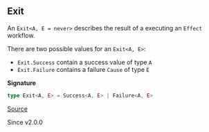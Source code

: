 ## Exit

An `Exit<A, E = never>` describes the result of a executing an `Effect` workflow.

There are two possible values for an `Exit<A, E>`:
  - `Exit.Success` contain a success value of type `A`
  - `Exit.Failure` contains a failure `Cause` of type `E`

**Signature**

```ts
type Exit<A, E> = Success<A, E> | Failure<A, E>
```

[Source](https://github.com/Effect-TS/effect/tree/main/packages/effect/src/Exit.ts#L26)

Since v2.0.0